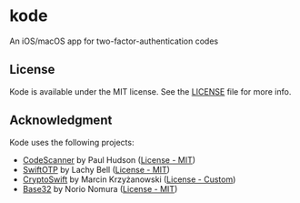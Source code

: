 # kode
An iOS/macOS app for two-factor-authentication codes

## License
Kode is available under the MIT license. See the [LICENSE](LICENSE) file for more info.

## Acknowledgment
Kode uses the following projects:
* [CodeScanner](https://github.com/twostraws/CodeScanner) by Paul Hudson ([License - MIT](https://github.com/twostraws/CodeScanner/blob/main/LICENSE))
* [SwiftOTP](https://github.com/lachlanbell/SwiftOTP) by Lachy Bell ([License - MIT](https://github.com/lachlanbell/SwiftOTP/blob/master/LICENSE))
* [CryptoSwift](https://github.com/krzyzanowskim/CryptoSwift) by Marcin Krzyżanowski ([License - Custom](https://github.com/krzyzanowskim/CryptoSwift/blob/main/LICENSE))
* [Base32](https://github.com/norio-nomura/Base32) by Norio Nomura ([License - MIT](https://github.com/norio-nomura/Base32/blob/master/LICENSE))
